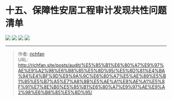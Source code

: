 # 十五、保障性安居工程审计发现共性问题清单

![](https://jsd.cdn.zzko.cn/gh/richffan/img@main/audit/审计发现共性问题清单/十五-保障性安居工程审计发现共性问题清单/保障性安居工程审计发现共性问题清单106.webp)
![](https://jsd.cdn.zzko.cn/gh/richffan/img@main/audit/审计发现共性问题清单/十五-保障性安居工程审计发现共性问题清单/保障性安居工程审计发现共性问题清单107.webp)
![](https://jsd.cdn.zzko.cn/gh/richffan/img@main/audit/审计发现共性问题清单/十五-保障性安居工程审计发现共性问题清单/保障性安居工程审计发现共性问题清单108.webp)
![](https://jsd.cdn.zzko.cn/gh/richffan/img@main/audit/审计发现共性问题清单/十五-保障性安居工程审计发现共性问题清单/保障性安居工程审计发现共性问题清单109.webp)


---

> 作者: [richfan](https://richfan.site/)  
> URL: http://richfan.site/posts/audit/%E5%85%B1%E6%80%A7%E9%97%AE%E9%A2%98%E6%B8%85%E5%8D%95/%E5%8D%81%E4%BA%94%E4%BF%9D%E9%9A%9C%E6%80%A7%E5%AE%89%E5%B1%85%E5%B7%A5%E7%A8%8B%E5%AE%A1%E8%AE%A1%E5%8F%91%E7%8E%B0%E5%85%B1%E6%80%A7%E9%97%AE%E9%A2%98%E6%B8%85%E5%8D%95/  

